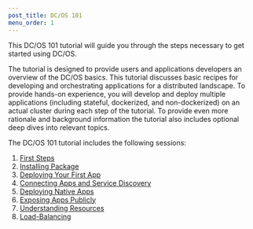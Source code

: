 ```yaml
---
post_title: DC/OS 101
menu_order: 1
---
```


This DC/OS 101 tutorial will guide you through the steps necessary to get started using DC/OS.

The tutorial is designed to provide users and applications developers an overview of the DC/OS basics. This tutorial discusses basic recipes for developing and orchestrating applications for a distributed landscape. To provide hands-on experience, you will develop and deploy multiple applications (including stateful, dockerized, and non-dockerized) on an actual cluster during each step of the tutorial. To provide even more rationale and background information the tutorial also includes optional deep dives into relevant topics.


The DC/OS 101 tutorial includes the following sessions:

1. [First Steps][1]
1. [Installing Package][2]
1. [Deploying Your First App][3]
1. [Connecting Apps and Service Discovery][4]
1. [Deploying Native Apps][5]
1. [Exposing Apps Publicly][6]
1. [Understanding Resources][7]
1. [Load-Balancing][8]

[1]: /docs/1.9/tutorials/dcos-101/cli/
[2]: /docs/1.9/tutorials/dcos-101/redis-package/
[3]: /docs/1.9/tutorials/dcos-101/app1/
[4]: /docs/1.9/tutorials/dcos-101/service-discovery/
[5]: /docs/1.9/tutorials/dcos-101/app2/
[6]: /docs/1.9/tutorials/dcos-101/marathon-lb/
[7]: /docs/1.9/tutorials/dcos-101/resources/
[8]: /docs/1.9/tutorials/dcos-101/loadbalancing/

